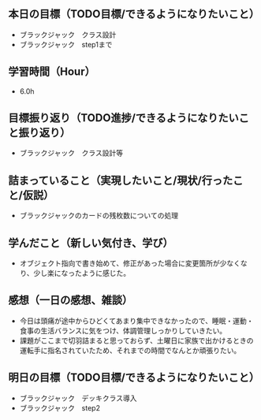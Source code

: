 ## 本日の目標（TODO目標/できるようになりたいこと）
- ブラックジャック　クラス設計
- ブラックジャック　step1まで
## 学習時間（Hour）
- 6.0h
## 目標振り返り（TODO進捗/できるようになりたいこと振り返り）
- ブラックジャック　クラス設計等
## 詰まっていること（実現したいこと/現状/行ったこと/仮説）
- ブラックジャックのカードの残枚数についての処理
## 学んだこと（新しい気付き、学び）
- オブジェクト指向で書き始めて、修正があった場合に変更箇所が少なくなり、少し楽になったように感じた。
## 感想（一日の感想、雑談）
- 今日は頭痛が途中からひどくてあまり集中できなかったので、睡眠・運動・食事の生活バランスに気をつけ、体調管理しっかりしていきたい。
- 課題がここまで切羽詰まると思っておらず、土曜日に家族で出かけるときの運転手に指名されていたため、それまでの時間でなんとか頑張りたい。
## 明日の目標（TODO目標/できるようになりたいこと）
- ブラックジャック　デッキクラス導入
- ブラックジャック　step2
